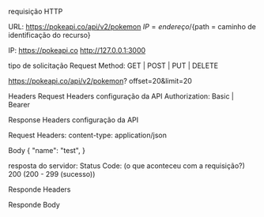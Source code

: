 requisição HTTP

URL: https://pokeapi.co/api/v2/pokemon
     ${IP = endereço}/${path = caminho de identificação do recurso}

IP: https://pokeapi.co
    http://127.0.0.1:3000

tipo de solicitação
Request Method: GET | POST | PUT | DELETE

https://pokeapi.co/api/v2/pokemon?
offset=20&limit=20

Headers
Request Headers
     configuração da API
     Authorization: Basic | Bearer

Response Headers
     configuração da API

Request Headers: content-type: application/json

Body
{
     "name": "test",
}

resposta do servidor:
Status Code: (o que aconteceu com a requisição?) 200 (200 - 299 (sucesso))

Responde Headers

Responde Body